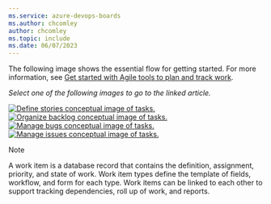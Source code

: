 ```yaml
---
ms.service: azure-devops-boards
ms.author: chcomley
author: chcomley
ms.topic: include
ms.date: 06/07/2023
---
```


The following image shows the essential flow for getting started. For more information, see [Get started with Agile tools to plan and track work](../get-started/what-is-azure-boards.md).  

*Select one of the following images to go to the linked article.*

[![Define stories conceptual image of tasks.](../backlogs/media/overview/gs-planning-define-stories.png)](../backlogs/create-your-backlog.md)[![Organize backlog conceptual image of tasks.](../backlogs/media/overview/gs-planning-organize-backlog.png)](../backlogs/organize-backlog.md)[![Manage bugs conceptual image of tasks.](../backlogs/media/overview/gs-planning-manage-bugs.png)](../backlogs/manage-bugs.md)[![Manage issues conceptual image of tasks.](../backlogs/media/overview/gs-planning-manage-issues.png)](../backlogs/manage-issues-impediments.md)

> [!NOTE]  
> A work item is a database record that contains the definition, assignment, priority, and state of work. Work item types define the template of fields, workflow, and form for each type. Work items can be linked to each other to support tracking dependencies, roll up of work, and reports.  
